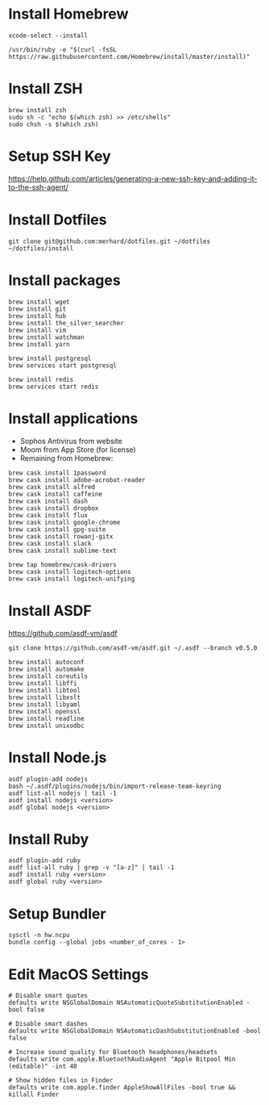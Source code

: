# Install Homebrew
```shell
xcode-select --install

/usr/bin/ruby -e "$(curl -fsSL https://raw.githubusercontent.com/Homebrew/install/master/install)"
```

# Install ZSH
```shell
brew install zsh
sudo sh -c "echo $(which zsh) >> /etc/shells"
sudo chsh -s $(which zsh)
```

# Setup SSH Key
https://help.github.com/articles/generating-a-new-ssh-key-and-adding-it-to-the-ssh-agent/

# Install Dotfiles
```shell
git clone git@github.com:merhard/dotfiles.git ~/dotfiles
~/dotfiles/install
```

# Install packages
```shell
brew install wget
brew install git
brew install hub
brew install the_silver_searcher
brew install vim
brew install watchman
brew install yarn

brew install postgresql
brew services start postgresql

brew install redis
brew services start redis
```

# Install applications
- Sophos Antivirus from website
- Moom from App Store (for license)
- Remaining from Homebrew:
```shell
brew cask install 1password
brew cask install adobe-acrobat-reader
brew cask install alfred
brew cask install caffeine
brew cask install dash
brew cask install dropbox
brew cask install flux
brew cask install google-chrome
brew cask install gpg-suite
brew cask install rowanj-gitx
brew cask install slack
brew cask install sublime-text

brew tap homebrew/cask-drivers
brew cask install logitech-options
brew cask install logitech-unifying
```

# Install ASDF
https://github.com/asdf-vm/asdf
```shell
git clone https://github.com/asdf-vm/asdf.git ~/.asdf --branch v0.5.0

brew install autoconf
brew install automake
brew install coreutils
brew install libffi
brew install libtool
brew install libxslt
brew install libyaml
brew install openssl
brew install readline
brew install unixodbc
```

# Install Node.js
```shell
asdf plugin-add nodejs
bash ~/.asdf/plugins/nodejs/bin/import-release-team-keyring
asdf list-all nodejs | tail -1
asdf install nodejs <version>
asdf global nodejs <version>
```

# Install Ruby
```shell
asdf plugin-add ruby
asdf list-all ruby | grep -v "[a-z]" | tail -1
asdf install ruby <version>
asdf global ruby <version>
```

# Setup Bundler
```shell
sysctl -n hw.ncpu
bundle config --global jobs <number_of_cores - 1>
```

# Edit MacOS Settings
```shell
# Disable smart quotes
defaults write NSGlobalDomain NSAutomaticQuoteSubstitutionEnabled -bool false

# Disable smart dashes
defaults write NSGlobalDomain NSAutomaticDashSubstitutionEnabled -bool false

# Increase sound quality for Bluetooth headphones/headsets
defaults write com.apple.BluetoothAudioAgent "Apple Bitpool Min (editable)" -int 40

# Show hidden files in Finder
defaults write com.apple.finder AppleShowAllFiles -bool true && killall Finder
```

